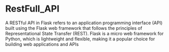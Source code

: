 # RestFull_API
A RESTful API in Flask refers to an application programming interface (API) built using the Flask web framework that follows the principles of Representational State Transfer (REST). Flask is a micro web framework for Python, which is lightweight and flexible, making it a popular choice for building web applications and APIs
